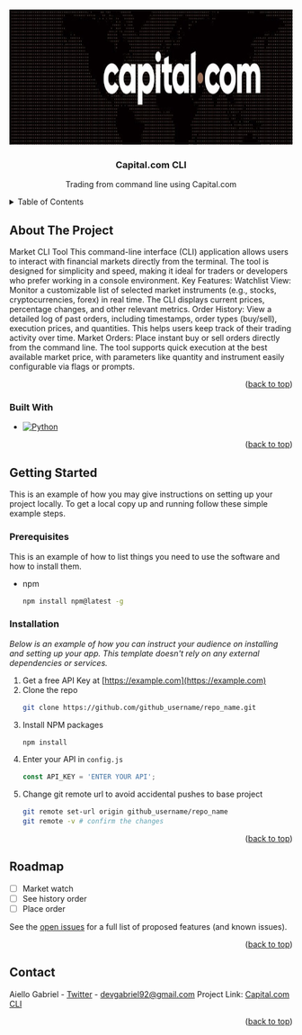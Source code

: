<a id="readme-top"></a>

<!-- PROJECT LOGO -->
<br />
<div align="center">
  <a href="https://github.com/Haifisch92/CapitalCli/blob/main/images/capital.jpeg">
    <img src="images/capital.jpeg" alt="Logo" width="610" height="240">
  </a>

  <h3 align="center">Capital.com CLI</h3>

  <p align="center">
    Trading from command line using Capital.com
  </p>
</div>



<!-- TABLE OF CONTENTS -->
<details>
  <summary>Table of Contents</summary>
  <ol>
    <li>
      <a href="#about-the-project">About The Project</a>
      <ul>
        <li><a href="#built-with">Built With</a></li>
      </ul>
    </li>
    <li>
      <a href="#getting-started">Getting Started</a>
      <ul>
        <li><a href="#prerequisites">Prerequisites</a></li>
        <li><a href="#installation">Installation</a></li>
      </ul>
    </li>
    <li><a href="#roadmap">Roadmap</a></li>
    <li><a href="#contact">Contact</a></li>
  </ol>
</details>



<!-- ABOUT THE PROJECT -->
## About The Project

Market CLI Tool
This command-line interface (CLI) application allows users to interact with financial markets directly from the terminal. The tool is designed for simplicity and speed, making it ideal for traders or developers who prefer working in a console environment.
Key Features:
Watchlist View:
Monitor a customizable list of selected market instruments (e.g., stocks, cryptocurrencies, forex) in real time. The CLI displays current prices, percentage changes, and other relevant metrics.
Order History:
View a detailed log of past orders, including timestamps, order types (buy/sell), execution prices, and quantities. This helps users keep track of their trading activity over time.
Market Orders:
Place instant buy or sell orders directly from the command line. The tool supports quick execution at the best available market price, with parameters like quantity and instrument easily configurable via flags or prompts.
<p align="right">(<a href="#readme-top">back to top</a>)</p>



### Built With

* [![Python][Python.com]][Python-url]

<p align="right">(<a href="#readme-top">back to top</a>)</p>



<!-- GETTING STARTED -->

## Getting Started

This is an example of how you may give instructions on setting up your project locally.
To get a local copy up and running follow these simple example steps.

### Prerequisites

This is an example of how to list things you need to use the software and how to install them.
* npm
  ```sh
  npm install npm@latest -g
  ```

### Installation

_Below is an example of how you can instruct your audience on installing and setting up your app. This template doesn't rely on any external dependencies or services._

1. Get a free API Key at [https://example.com](https://example.com)
2. Clone the repo
   ```sh
   git clone https://github.com/github_username/repo_name.git
   ```
3. Install NPM packages
   ```sh
   npm install
   ```
4. Enter your API in `config.js`
   ```js
   const API_KEY = 'ENTER YOUR API';
   ```
5. Change git remote url to avoid accidental pushes to base project
   ```sh
   git remote set-url origin github_username/repo_name
   git remote -v # confirm the changes
   ```

<p align="right">(<a href="#readme-top">back to top</a>)</p>


<!-- ROADMAP -->
## Roadmap

- [ ] Market watch
- [ ] See history order
- [ ] Place order

See the [open issues](https://github.com/Haifisch92/CapitalCli/issues) for a full list of proposed features (and known issues).

<p align="right">(<a href="#readme-top">back to top</a>)</p>


<!-- CONTACT -->
## Contact

Aiello Gabriel - [Twitter](https://twitter.com/haifisch_92) - devgabriel92@gmail.com
Project Link: [Capital.com CLI](https://github.com/Haifisch92/CapitalCli)

<p align="right">(<a href="#readme-top">back to top</a>)</p>



<!-- MARKDOWN LINKS & IMAGES -->
<!-- https://www.markdownguide.org/basic-syntax/#reference-style-links -->

[product-screenshot]: images/screenshot.png

[Python.com]: https://img.shields.io/badge/python-3670A0?style=for-the-badge&logo=python&logoColor=white
[Python-url]: https://www.python.org/ 


